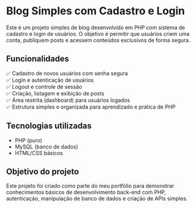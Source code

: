 # Blog Simples com Cadastro e Login

Este é um projeto simples de blog desenvolvido em PHP com sistema de cadastro e login de usuários. O objetivo é permitir que usuários criem uma conta, publiquem posts e acessem conteúdos exclusivos de forma segura.

## Funcionalidades
✅ Cadastro de novos usuários com senha segura  
✅ Login e autenticação de usuários  
✅ Logout e controle de sessão  
✅ Criação, listagem e exibição de posts  
✅ Área restrita (dashboard) para usuários logados  
✅ Estrutura simples e organizada para aprendizado e prática de PHP

## Tecnologias utilizadas
- PHP (puro)
- MySQL (banco de dados)
- HTML/CSS básicos

## Objetivo do projeto
Este projeto foi criado como parte do meu portfólio para demonstrar conhecimentos básicos de desenvolvimento back-end com PHP, autenticação, manipulação de banco de dados e criação de APIs simples.

